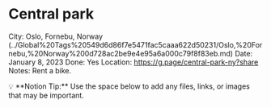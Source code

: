 # Central park

City: Oslo, Fornebu, Norway (../Global%20Tags%20549d6d86f7e5471fac5caaa622d50231/Oslo,%20Fornebu,%20Norway%200d728ac2be9e4e95a6a000c79f8f83eb.md)
Date: January 8, 2023
Done: Yes
Location: https://g.page/central-park-ny?share
Notes: Rent a bike.

<aside>
💡 **Notion Tip:** Use the space below to add any files, links, or images that may be important.

</aside>